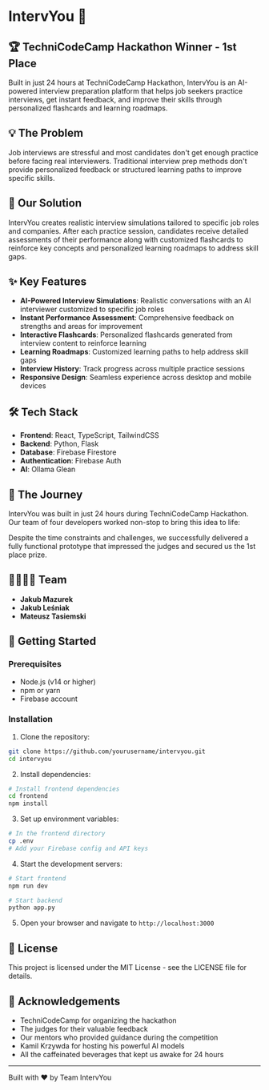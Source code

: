 # IntervYou 🚀

## 🏆 TechniCodeCamp Hackathon Winner - 1st Place

Built in just 24 hours at TechniCodeCamp Hackathon, IntervYou is an AI-powered interview preparation platform that helps job seekers practice interviews, get instant feedback, and improve their skills through personalized flashcards and learning roadmaps.

## 💡 The Problem

Job interviews are stressful and most candidates don't get enough practice before facing real interviewers. Traditional interview prep methods don't provide personalized feedback or structured learning paths to improve specific skills.

## 🎯 Our Solution

IntervYou creates realistic interview simulations tailored to specific job roles and companies. After each practice session, candidates receive detailed assessments of their performance along with customized flashcards to reinforce key concepts and personalized learning roadmaps to address skill gaps.

## ✨ Key Features

- **AI-Powered Interview Simulations**: Realistic conversations with an AI interviewer customized to specific job roles
- **Instant Performance Assessment**: Comprehensive feedback on strengths and areas for improvement
- **Interactive Flashcards**: Personalized flashcards generated from interview content to reinforce learning
- **Learning Roadmaps**: Customized learning paths to help address skill gaps
- **Interview History**: Track progress across multiple practice sessions
- **Responsive Design**: Seamless experience across desktop and mobile devices

## 🛠️ Tech Stack

- **Frontend**: React, TypeScript, TailwindCSS
- **Backend**: Python, Flask
- **Database**: Firebase Firestore
- **Authentication**: Firebase Auth
- **AI**: Ollama Glean


## 🚀 The Journey

IntervYou was built in just 24 hours during TechniCodeCamp Hackathon. Our team of four developers worked non-stop to bring this idea to life:

Despite the time constraints and challenges, we successfully delivered a fully functional prototype that impressed the judges and secured us the 1st place prize.

## 👨‍👩‍👧‍👦 Team

- **Jakub Mazurek** 
- **Jakub Leśniak** 
- **Mateusz Tasiemski** 


## 🏁 Getting Started

### Prerequisites
- Node.js (v14 or higher)
- npm or yarn
- Firebase account

### Installation

1. Clone the repository:
```bash
git clone https://github.com/yourusername/intervyou.git
cd intervyou
```

2. Install dependencies:
```bash
# Install frontend dependencies
cd frontend
npm install
```

3. Set up environment variables:
```bash
# In the frontend directory
cp .env
# Add your Firebase config and API keys
```

4. Start the development servers:
```bash
# Start frontend 
npm run dev

# Start backend
python app.py
```

5. Open your browser and navigate to `http://localhost:3000`

## 📜 License

This project is licensed under the MIT License - see the LICENSE file for details.

## 🙏 Acknowledgements

- TechniCodeCamp for organizing the hackathon
- The judges for their valuable feedback
- Our mentors who provided guidance during the competition
- Kamil Krzywda for hosting his powerful AI models
- All the caffeinated beverages that kept us awake for 24 hours

---

Built with ❤️ by Team IntervYou
